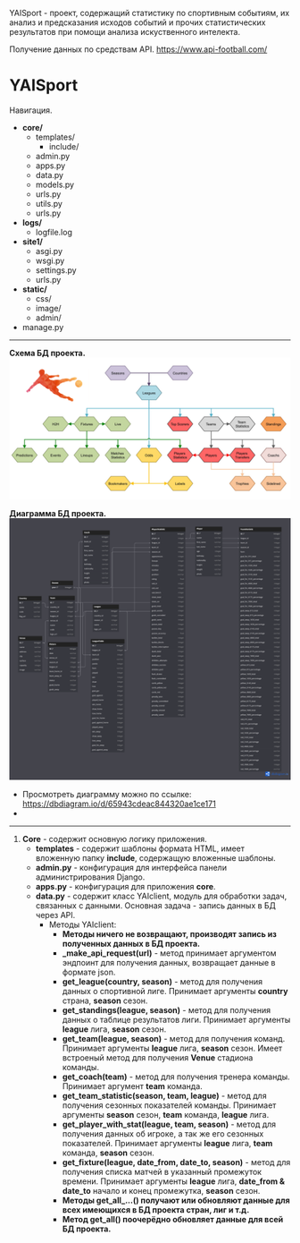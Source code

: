YAISport - проект, содержащий статистику по спортивным событиям, их анализ и предсказания исходов событий и прочих статистических результатов при помощи анализа искуственного интелекта.

Получение данных по средствам API. https://www.api-football.com/

# YAISport
Навигация.
- **core/**
  - templates/
    - include/
  - admin.py
  - apps.py
  - data.py
  - models.py
  - urls.py
  - utils.py
  - urls.py
- **logs/**
  - logfile.log
- **site1/**
  - asgi.py
  - wsgi.py
  - settings.py
  - urls.py
- **static/**
  - css/
  - image/
  - admin/
- manage.py
---
**Схема БД проекта.**
![Alt text](archi-beta.jpg)

**Диаграмма БД проекта.**
![Alt text](dbdiagramm.png)
- Просмотреть диаграмму можно по ссылке: https://dbdiagram.io/d/65943cdeac844320ae1ce171
- 
---
1. **Core** - содержит основную логику приложения.
   - **templates** - содержит шаблоны формата HTML, имеет вложенную папку **include**, содержащую вложенные шаблоны.
   - **admin.py** - конфигурация для интерфейса панели администрирования Django.
   - **apps.py** - конфигурация для приложения **core**.
   - **data.py** - содержит класс YAIclient, модуль для обработки задач, связанных с данными. Основная задача - запись данных в БД через API.
     - Методы YAIclient:
       - **Методы ничего не возвращают, производят запись из полученных данных в БД проекта.**
       - **_make_api_request(url)** - метод принимает аргументом эндпоинт для получения данных, возвращает данные в формате json.
       - **get_league(country, season)** - метод для получения данных о спортивной лиге. Принимает аргументы **country** страна, **season** сезон. 
       - **get_standings(league, season)** - метод для получения данных о таблице результатов лиги. Принимает аргументы **league** лига, **season** сезон.
       - **get_team(league, season)** - метод для получения команд. Принимает аргументы **league** лига, **season** сезон. Имеет встроеный метод для получения **Venue** стадиона команды.
       - **get_coach(team)** - метод для получения тренера команды. Принимает аргумент **team** команда.
       - **get_team_statistic(season, team, league)** - метод для получения сезонных показателей команды. Принимает аргументы **season** сезон, **team** команда, **league** лига.
       - **get_player_with_stat(league, team, season)** - метод для получения данных об игроке, а так же его сезонных показателей. Принимает аргументы **league** лига, **team** команда, **season** сезон.
       - **get_fixture(league, date_from, date_to, season)** - метод для получения списка матчей в указанный промежуток времени. Принимает аргументы **league** лига, **date_from & date_to** начало и конец промежутка, **season** сезон.
       - **Методы get_all_...() получают или обновляют данные для **всех** имеющихся в БД проекта стран, лиг и т.д.**
       - **Метод get_all() поочерёдно обновляет данные для всей БД проекта.**
